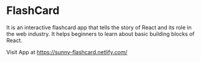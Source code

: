 # FlashCard
It is an interactive flashcard app that tells the story of React and its role in the web industry. It helps beginners to learn about basic building blocks of React. 

Visit App at https://sunny-flashcard.netlify.com/
